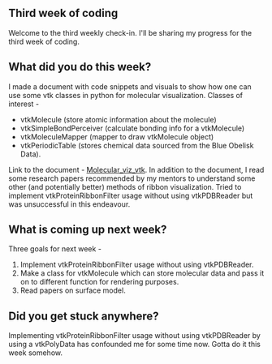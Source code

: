 <h2>Third week of coding </h2>
<p>Welcome to the third weekly check-in. I'll be sharing my progress for the third week of coding.</p>
<h2> What did you do this week? </h2>
<p> I made a document with code snippets and visuals to show how one can use some vtk classes in python for molecular visualization.
Classes of interest - 
<ul>
  <li>vtkMolecule (store atomic information about the molecule)</li>
  <li>vtkSimpleBondPerceiver (calculate bonding info for a vtkMolecule)</li>
  <li>vtkMoleculeMapper (mapper to draw vtkMolecule object)</li>
  <li>vtkPeriodicTable (stores chemical data sourced from the Blue Obelisk Data).</li>
</ul>
Link to the document - <a href="https://docs.google.com/document/d/1LC2MgT9mUQK0Yo9hsI4lWqaTXHWAkSNxyBKWGAqHqe8/edit">Molecular_viz_vtk</a>.
In addition to the document, I read some research papers recommended by my mentors to understand some other (and potentially better) methods of ribbon visualization. 
Tried to implement vtkProteinRibbonFilter usage without using vtkPDBReader but was unsuccessful in this endeavour.
</p>
<h2>What is coming up next week?</h2>
<p>Three goals for next week - 
<ol>
  <li>Implement vtkProteinRibbonFilter usage without using vtkPDBReader.  </li>
  <li>Make a class for vtkMolecule which can store molecular data and pass it on to different function for rendering purposes.</li>
  <li>Read papers on surface model.</li>
</ol>
</p>
<h2>Did you get stuck anywhere?</h2>
<p>Implementing vtkProteinRibbonFilter usage without using vtkPDBReader by using a vtkPolyData has confounded me for some time now. Gotta do it this week somehow.</p>
